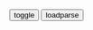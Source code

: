 ```note
```

<table id="tbc" style="white-space:pre">
</table>
<button onclick="toggleb()">toggle</button>
<button onclick="loadparse()">loadparse</button>
<br>
<!-- 🌸<br>🍅-　-🍑<hr>🍀 --> <textarea rows="30" cols="100" style="display: none" id="tar">

愤怒很容易，顺着愤怒滑向疯狂更容易。
忍耐很容易，顺着忍耐滑向懦弱更容易。
退让不妥协。
淡定很容易，顺着淡定滑向麻木更容易。
放弃很容易，顺着放弃滑向颓丧更容易。

卡在顺着滑向

神仙圣灵不为俗事烦恼
恶鬼畜生不为堕落而羞耻。

区区一匹灵长类，崩溃很容易。
震荡摇摆，坚守临界值
紧握舵柄，心中之轴
一个人可以被毁灭，却不能被打败。
我梦见两位圣人教诲
每个人都内心自清洁，方可守护人理，乃是杰哈德之真意。


</textarea> <!-- 🍀<br>🍑-　-🍅<hr>🌸 -->

```tip
```

<script src="https://cdn.jsdelivr.net/npm/jquery@3.5.1/dist/jquery.min.js"></script>

<link rel="stylesheet" href="https://cdn.jsdelivr.net/gh/fancyapps/fancybox@3.5.7/dist/jquery.fancybox.min.css" />
<script src="https://cdn.jsdelivr.net/gh/fancyapps/fancybox@3.5.7/dist/jquery.fancybox.min.js"></script>

<script type="text/javascript">

var __urlRegex = /(\b(https?|ftp|file):\/\/[-A-Z0-9+&@#\/%?=~_|!:,.;]*[-A-Z0-9+&@#\/%=~_|])/ig;
var __imgRegex = /\.(?:jpe?g|gif|png)$/i;

loadparse();

function parseURL($string){

    var exp = __urlRegex;
    return $string.replace(exp,function(match){
            __imgRegex.lastIndex=0;
            if(__imgRegex.test(match)){
                return '<a data-fancybox="gallery" href="' + match.replace("/p=700", "")
                 + '"><img src="' + match.replace("/p=700", "/p=160x200")+'" width="64"></a>';
            }
            else{
                return '<a href="' + match + '" target="_blank">' + match + '</a>';
            }
        }
    );
}

function loadparse() {
  tbc.innerHTML = parseURL(tar.value);
}

function toggleb() {
  var x = document.getElementById("tar");
  if (x.style.display === "none") {
    x.style.display = "";
  } else {
    x.style.display = "none";
  }
}

</script>
